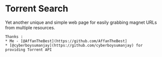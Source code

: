 # Torrent Search 
Yet another unique and simple web page for easily grabbing magnet URLs from multiple resources.

```
Thanks :
* Me - [@AffanTheBest](https://github.com/AffanTheBest]
* [@cyberboysumanjay](https://github.com/cyberboysumanjay) for providing Torrent API
```
